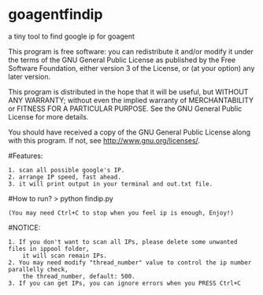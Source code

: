 goagentfindip
=============

a tiny tool to find google ip for goagent

This program is free software: you can redistribute it and/or modify
it under the terms of the GNU General Public License as published by
the Free Software Foundation, either version 3 of the License, or
(at your option) any later version.

This program is distributed in the hope that it will be useful,
but WITHOUT ANY WARRANTY; without even the implied warranty of
MERCHANTABILITY or FITNESS FOR A PARTICULAR PURPOSE.  See the
GNU General Public License for more details.

You should have received a copy of the GNU General Public License
along with this program.  If not, see <http://www.gnu.org/licenses/>.

#Features:

    1. scan all possible google's IP.
    2. arrange IP speed, fast ahead.
    3. it will print output in your terminal and out.txt file.

#How to run?
    > python findip.py
    
    (You may need Ctrl+C to stop when you feel ip is enough, Enjoy!)

#NOTICE:

    1. If you don't want to scan all IPs, please delete some unwanted files in ippool folder,
        it will scan remain IPs.
    2. You may need modify "thread_number" value to control the ip number parallelly check,
        the thread_number, default: 500.
    3. If you can get IPs, you can ignore errors when you PRESS Ctrl+C
    
